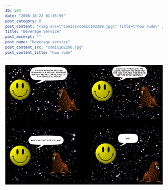 ```yaml
---
ID: 504
date: "2008-10-22 01:35:59"
post_category: 0
post_content: "<img src=\"comics/comic102208.jpg\" title=\"how rude\" />"
title: "Beverage Service"
post_excerpt: ""
post_name: "beverage-service"
post_content_src: "comic102208.jpg"
post_content_title: "how rude"
---
```



[![how rude](/comics-hi-res/comic102208.jpg)](/comics-hi-res/comic102208.jpg "how rude")
